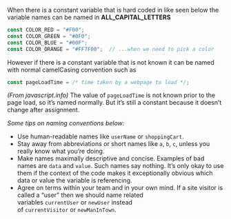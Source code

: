 When there is a constant variable that is hard coded in like seen below the variable names can be named in **ALL_CAPITAL_LETTERS** 

```javascript
const COLOR_RED = "#F00"; 
const COLOR_GREEN = "#0F0"; 
const COLOR_BLUE = "#00F"; 
const COLOR_ORANGE = "#FF7F00";  // ...when we need to pick a color 
```

However if there is a constant variable that is not known it can be named with normal camelCasing convention such as 

```javascript
const pageLoadTime = /* time taken by a webpage to load */;
```

*(From javascript.info)*
The value of `pageLoadTime` is not known prior to the page load, so it’s named normally. But it’s still a constant because it doesn’t change after assignment.

*Some tips on naming conventions below:*
-   Use human-readable names like `userName` or `shoppingCart`.
-   Stay away from abbreviations or short names like `a`, `b`, `c`, unless you really know what you’re doing.
-   Make names maximally descriptive and concise. Examples of bad names are `data` and `value`. Such names say nothing. It’s only okay to use them if the context of the code makes it exceptionally obvious which data or value the variable is referencing.
-   Agree on terms within your team and in your own mind. If a site visitor is called a “user” then we should name related variables `currentUser` or `newUser` instead of `currentVisitor` or `newManInTown`.